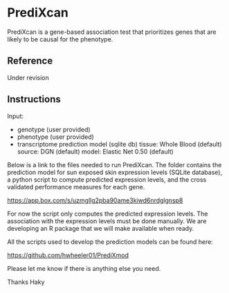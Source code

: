 PrediXcan
=========

PrediXcan is a gene-based association test that prioritizes genes that are likely to be causal for the phenotype. 

Reference
---------

Under revision

Instructions
------------

Input: 
- genotype (user provided)
- phenotype (user provided)
- transcriptome prediction model (sqlite db)
 	tissue: Whole Blood (default)
	source: DGN (default)
	model: Elastic Net 0.50 (default)

Below is a link to the files needed to run PrediXcan. The folder contains the prediction model for sun exposed skin expression levels (SQLite database), a python script to compute predicted expression levels, and the cross validated performance measures for each gene. 

https://app.box.com/s/uzmgllg2pba90ame3kiwd6nrdglgnsp8

For now the script only computes the predicted expression levels. The association with the expression levels must be done manually. We are developing an R package that we will make available when ready.

All the scripts used to develop the prediction models can be found here:

https://github.com/hwheeler01/PrediXmod

Please let me know if there is anything else you need.

Thanks
Haky